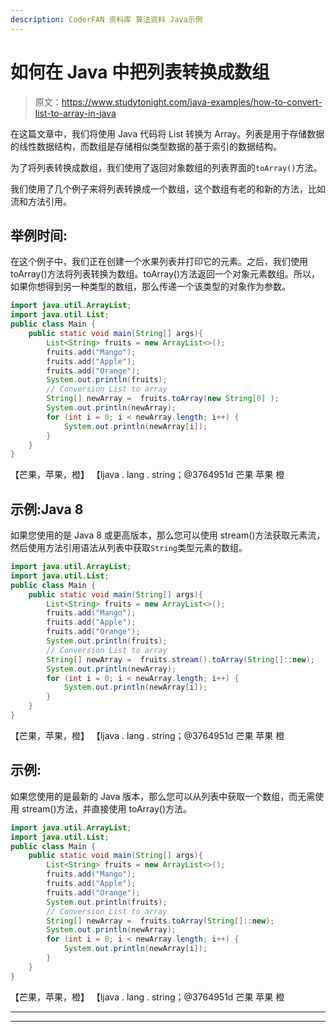 ```yaml
---
description: CoderFAN 资料库 算法资料 Java示例
---
```


# 如何在 Java 中把列表转换成数组

> 原文：<https://www.studytonight.com/java-examples/how-to-convert-list-to-array-in-java>

在这篇文章中，我们将使用 Java 代码将 List 转换为 Array。列表是用于存储数据的线性数据结构，而数组是存储相似类型数据的基于索引的数据结构。

为了将列表转换成数组，我们使用了返回对象数组的列表界面的`toArray()`方法。

我们使用了几个例子来将列表转换成一个数组，这个数组有老的和新的方法，比如流和方法引用。

## 举例时间:

在这个例子中，我们正在创建一个水果列表并打印它的元素。之后，我们使用 toArray()方法将列表转换为数组。toArray()方法返回一个对象元素数组。所以，如果你想得到另一种类型的数组，那么传递一个该类型的对象作为参数。

```java
import java.util.ArrayList;
import java.util.List;
public class Main {
	public static void main(String[] args){
		List<String> fruits = new ArrayList<>(); 
		fruits.add("Mango");
		fruits.add("Apple");
		fruits.add("Orange");
		System.out.println(fruits);
		// Conversion List to array
		String[] newArray =  fruits.toArray(new String[0] );
		System.out.println(newArray);
		for (int i = 0; i < newArray.length; i++) {
			System.out.println(newArray[i]);
		}
	}
}
```

【芒果，苹果，橙】
【ljava . lang . string；@3764951d
芒果
苹果
橙

## 示例:Java 8

如果您使用的是 Java 8 或更高版本，那么您可以使用 stream()方法获取元素流，然后使用方法引用语法从列表中获取`String`类型元素的数组。

```java
import java.util.ArrayList;
import java.util.List;
public class Main {
	public static void main(String[] args){
		List<String> fruits = new ArrayList<>(); 
		fruits.add("Mango");
		fruits.add("Apple");
		fruits.add("Orange");
		System.out.println(fruits);
		// Conversion List to array
		String[] newArray =  fruits.stream().toArray(String[]::new);
		System.out.println(newArray);
		for (int i = 0; i < newArray.length; i++) {
			System.out.println(newArray[i]);
		}
	}
}
```

【芒果，苹果，橙】
【ljava . lang . string；@3764951d
芒果
苹果
橙

## 示例:

如果您使用的是最新的 Java 版本，那么您可以从列表中获取一个数组，而无需使用 stream()方法，并直接使用 toArray()方法。

```java
import java.util.ArrayList;
import java.util.List;
public class Main {
	public static void main(String[] args){
		List<String> fruits = new ArrayList<>(); 
		fruits.add("Mango");
		fruits.add("Apple");
		fruits.add("Orange");
		System.out.println(fruits);
		// Conversion List to array
		String[] newArray =  fruits.toArray(String[]::new);
		System.out.println(newArray);
		for (int i = 0; i < newArray.length; i++) {
			System.out.println(newArray[i]);
		}
	}
}
```

【芒果，苹果，橙】
【ljava . lang . string；@3764951d
芒果
苹果
橙

* * *

* * *